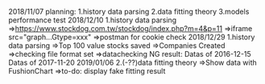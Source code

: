 2018/11/07
planning:
  1.history data parsing
  2.data fitting theory
  3.models performance test
2018/12/10
  1.history data parsing
   =>https://www.stockdog.com.tw/stockdog/index.php?m=4&p=11
   =>iframe src="graph...Gtype=xxx"
   =>postman for cookie check
2018/12/29
  1.history data parsing
   =>Top 100 value stocks saved
   =>Companies Created
   =>checking file format set
   =>datachecking NG result:
    Datas of 2016-12-15
    Datas of 2017-11-20
2019/01/06
  2.(-??)data fitting theory
   =>Show data with FushionChart
   =>to-do:
    display fake fitting result